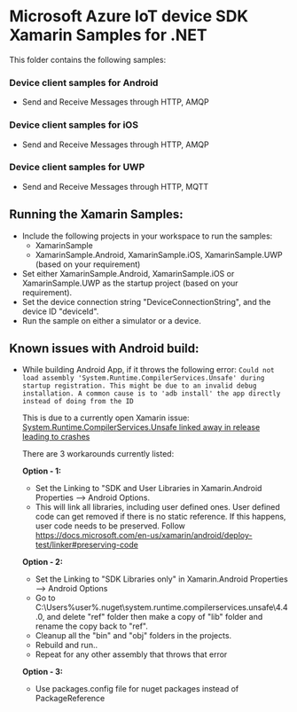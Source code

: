 # Microsoft Azure IoT device SDK Xamarin Samples for .NET

This folder contains the following samples:

### Device client samples for Android
* Send and Receive Messages through HTTP, AMQP

### Device client samples for iOS
* Send and Receive Messages through HTTP, AMQP

### Device client samples for UWP
* Send and Receive Messages through HTTP, MQTT

## Running the Xamarin Samples:
* Include the following projects in your workspace to run the samples:
    * XamarinSample
    * XamarinSample.Android, XamarinSample.iOS, XamarinSample.UWP (based on your requirement)
* Set either XamarinSample.Android, XamarinSample.iOS or XamarinSample.UWP as the startup project (based on your requirement).
* Set the device connection string "DeviceConnectionString", and the device ID "deviceId".
* Run the sample on either a simulator or a device.

## Known issues with Android build:
* While building Android App, if it throws the following error:
    ```Could not load assembly 'System.Runtime.CompilerServices.Unsafe' during startup registration. This might be due to an invalid debug installation. A common cause is to 'adb install' the app directly instead of doing from the ID```

    This is due to a currently open Xamarin issue: [System.Runtime.CompilerServices.Unsafe linked away in release leading to crashes][xamarin-link]

    There are 3 workarounds currently listed:

    __Option - 1:__

    * Set the Linking to "SDK and User Libraries in Xamarin.Android Properties --> Android Options.
    * This will link all libraries, including user defined ones. User defined code can get removed if there is no static reference. If this happens, user code needs to be preserved. Follow https://docs.microsoft.com/en-us/xamarin/android/deploy-test/linker#preserving-code

    __Option - 2:__

    * Set the Linking to "SDK Libraries only" in Xamarin.Android Properties --> Android Options
    * Go to C:\Users\%user%\.nuget\system.runtime.compilerservices.unsafe\4.4.0, and delete "ref"       folder then make a copy of "lib" folder and rename the copy back to "ref". 
    * Cleanup all the "bin" and "obj" folders in the projects.
    * Rebuild and run..
    * Repeat for any other assembly that throws that error

    __Option - 3:__

    * Use packages.config file for nuget packages instead of PackageReference

    
    [xamarin-link]: https://github.com/xamarin/xamarin-android/issues/1196
